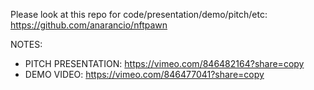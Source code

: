 Please look at this repo for code/presentation/demo/pitch/etc: https://github.com/anarancio/nftpawn

NOTES:
- PITCH PRESENTATION: https://vimeo.com/846482164?share=copy
- DEMO VIDEO: https://vimeo.com/846477041?share=copy